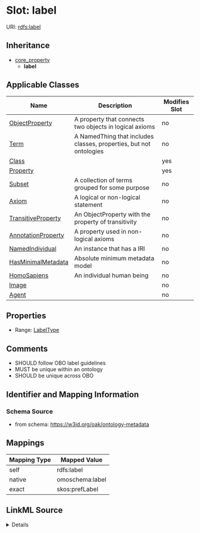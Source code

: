 

# Slot: label



URI: [rdfs:label](http://www.w3.org/2000/01/rdf-schema#label)




## Inheritance

* [core_property](core_property.md)
    * **label**






## Applicable Classes

| Name | Description | Modifies Slot |
| --- | --- | --- |
| [ObjectProperty](ObjectProperty.md) | A property that connects two objects in logical axioms |  no  |
| [Term](Term.md) | A NamedThing that includes classes, properties, but not ontologies |  no  |
| [Class](Class.md) |  |  yes  |
| [Property](Property.md) |  |  yes  |
| [Subset](Subset.md) | A collection of terms grouped for some purpose |  no  |
| [Axiom](Axiom.md) | A logical or non-logical statement |  no  |
| [TransitiveProperty](TransitiveProperty.md) | An ObjectProperty with the property of transitivity |  no  |
| [AnnotationProperty](AnnotationProperty.md) | A property used in non-logical axioms |  no  |
| [NamedIndividual](NamedIndividual.md) | An instance that has a IRI |  no  |
| [HasMinimalMetadata](HasMinimalMetadata.md) | Absolute minimum metadata model |  no  |
| [HomoSapiens](HomoSapiens.md) | An individual human being |  no  |
| [Image](Image.md) |  |  no  |
| [Agent](Agent.md) |  |  no  |







## Properties

* Range: [LabelType](LabelType.md)





## Comments

* SHOULD follow OBO label guidelines
* MUST be unique within an ontology
* SHOULD be unique across OBO

## Identifier and Mapping Information







### Schema Source


* from schema: https://w3id.org/oak/ontology-metadata




## Mappings

| Mapping Type | Mapped Value |
| ---  | ---  |
| self | rdfs:label |
| native | omoschema:label |
| exact | skos:prefLabel |




## LinkML Source

<details>
```yaml
name: label
comments:
- SHOULD follow OBO label guidelines
- MUST be unique within an ontology
- SHOULD be unique across OBO
in_subset:
- allotrope required profile
- go required profile
- obi required profile
from_schema: https://w3id.org/oak/ontology-metadata
exact_mappings:
- skos:prefLabel
rank: 1000
is_a: core_property
slot_uri: rdfs:label
alias: label
domain_of:
- HasMinimalMetadata
- Axiom
range: label type
multivalued: false

```
</details>